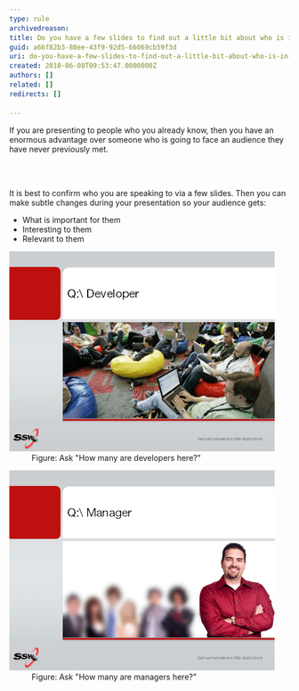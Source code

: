 ```yaml
---
type: rule
archivedreason: 
title: Do you have a few slides to find out a little bit about who is in your audience?
guid: a66f82b3-80ee-43f9-92d5-66069cb59f3d
uri: do-you-have-a-few-slides-to-find-out-a-little-bit-about-who-is-in-your-audience
created: 2010-06-08T09:53:47.0000000Z
authors: []
related: []
redirects: []

---
```



If you are presenting to people who you already know, then you have an enormous advantage over someone who is going to face an audience they have never previously met.

<br><excerpt class='endintro'></excerpt><br>

  <p>It is best to confirm who you are speaking to via a few slides. Then you can make subtle changes during your presentation so your audience gets:</p>
<ul>
    <li>What is important for them</li>
    <li>Interesting to them</li>
    <li>Relevant to them </li>
</ul>
<dl>
    <dt><img class="ms-rteCustom-ImageArea" src="developer.gif" alt="" /> </dt>
    <dd class="ms-rteCustom-FigureNormal">Figure: Ask "How many are developers here?" </dd>
</dl>
<dl>
    <dt><img class="ms-rteCustom-ImageArea" src="manager.gif" alt="" /> </dt>
    <dd class="ms-rteCustom-FigureNormal">Figure: Ask "How many are managers here?" </dd>
</dl>



